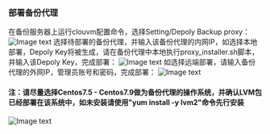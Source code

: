 ### 部署备份代理

在备份服务器上运行clouvm配置命令，选择Setting/Depoly Backup proxy：
![Image text](/depoly_proxy_1.jpg)
选择待部署的备份代理，并输入该备份代理的内网IP，如选择本地部署，Depoly Key将被生成，请在备份代理中本地执行proxy_installer.sh脚本，并输入该Depoly Key，完成部署：
![Image text](/depoly_proxy_2.jpg)
如选择远端部署，请输入备份代理的外网IP，管理员账号和密码，完成部署：
![Image text](/depoly_proxy_3.jpg)
#### 注：请尽量选择Centos7.5 - Centos7.9做为备份代理的操作系统，并确认LVM包已经部署在该系统中，如未安装请使用"yum install -y lvm2"命令先行安装
![Image text](/cloud.jpg)
